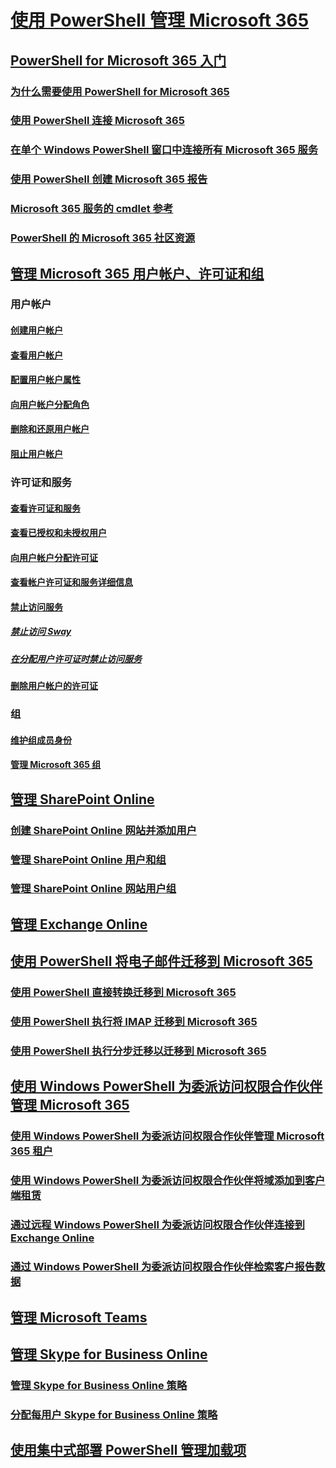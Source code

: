 
# [使用 PowerShell 管理 Microsoft 365](manage-office-365-with-office-365-powershell.md)
## [PowerShell for Microsoft 365 入门](getting-started-with-office-365-powershell.md)
### [为什么需要使用 PowerShell for Microsoft 365](why-you-need-to-use-office-365-powershell.md)
### [使用 PowerShell 连接 Microsoft 365](connect-to-office-365-powershell.md)
### [在单个 Windows PowerShell 窗口中连接所有 Microsoft 365 服务](connect-to-all-office-365-services-in-a-single-windows-powershell-window.md)
### [使用 PowerShell 创建 Microsoft 365 报告](use-windows-powershell-to-create-reports-in-office-365.md)
### [Microsoft 365 服务的 cmdlet 参考](cmdlet-references-for-office-365-services.md)
### [PowerShell 的 Microsoft 365 社区资源](office-365-powershell-community-resources.md)

## [管理 Microsoft 365 用户帐户、许可证和组](manage-user-accounts-and-licenses-with-office-365-powershell.md)

### 用户帐户
#### [创建用户帐户](create-user-accounts-with-office-365-powershell.md)
#### [查看用户帐户](view-user-accounts-with-office-365-powershell.md)
#### [配置用户帐户属性](configure-user-account-properties-with-office-365-powershell.md)
#### [向用户帐户分配角色](assign-roles-to-user-accounts-with-office-365-powershell.md)
#### [删除和还原用户帐户](delete-and-restore-user-accounts-with-office-365-powershell.md)
#### [阻止用户帐户](block-user-accounts-with-office-365-powershell.md)

### 许可证和服务
#### [查看许可证和服务](view-licenses-and-services-with-office-365-powershell.md)
#### [查看已授权和未授权用户](view-licensed-and-unlicensed-users-with-office-365-powershell.md)
#### [向用户帐户分配许可证](assign-licenses-to-user-accounts-with-office-365-powershell.md)
#### [查看帐户许可证和服务详细信息](view-account-license-and-service-details-with-office-365-powershell.md)
#### [禁止访问服务](disable-access-to-services-with-office-365-powershell.md)
##### [禁止访问 Sway](disable-access-to-sway-with-office-365-powershell.md)
##### [在分配用户许可证时禁止访问服务](disable-access-to-services-while-assigning-user-licenses.md)
#### [删除用户帐户的许可证](remove-licenses-from-user-accounts-with-office-365-powershell.md)

### 组
#### [维护组成员身份](maintain-group-membership-with-office-365-powershell.md)
#### [管理 Microsoft 365 组](manage-office-365-groups-with-powershell.md)

## [管理 SharePoint Online](manage-sharepoint-online-with-office-365-powershell.md)
### [创建 SharePoint Online 网站并添加用户](create-sharepoint-sites-and-add-users-with-powershell.md)
### [管理 SharePoint Online 用户和组](manage-sharepoint-users-and-groups-with-powershell.md)
### [管理 SharePoint Online 网站用户组](manage-sharepoint-site-groups-with-powershell.md)
## [管理 Exchange Online](manage-exchange-online-with-office-365-powershell.md)
## [使用 PowerShell 将电子邮件迁移到 Microsoft 365](use-powershell-for-email-migration-to-office-365.md)
### [使用 PowerShell 直接转换迁移到 Microsoft 365](use-powershell-to-perform-a-cutover-migration-to-office-365.md)
### [使用 PowerShell 执行将 IMAP 迁移到 Microsoft 365](use-powershell-to-perform-an-imap-migration-to-office-365.md)
### [使用 PowerShell 执行分步迁移以迁移到 Microsoft 365](use-powershell-to-perform-a-staged-migration-to-office-365.md)
## [使用 Windows PowerShell 为委派访问权限合作伙伴管理 Microsoft 365](manage-office-365-with-windows-powershell-for-delegated-access-permissions-dap-p.md)
### [使用 Windows PowerShell 为委派访问权限合作伙伴管理 Microsoft 365 租户](manage-office-365-tenants-with-windows-powershell-for-delegated-access-permissio.md)
### [使用 Windows PowerShell 为委派访问权限合作伙伴将域添加到客户端租赁](add-a-domain-to-a-client-tenancy-with-windows-powershell-for-delegated-access-pe.md)
### [通过远程 Windows PowerShell 为委派访问权限合作伙伴连接到 Exchange Online](connect-to-exchange-online-tenants-with-remote-windows-powershell-for-delegated.md)
### [通过 Windows PowerShell 为委派访问权限合作伙伴检索客户报告数据](retrieve-customer-tenant-reporting-data-with-windows-powershell-for-delegated-ac.md)
## [管理 Microsoft Teams](manage-microsoft-teams-with-office-365-powershell.md)
## [管理 Skype for Business Online](manage-skype-for-business-online-with-office-365-powershell.md)
### [管理 Skype for Business Online 策略](manage-skype-for-business-online-policies-with-office-365-powershell.md)
### [分配每用户 Skype for Business Online 策略](assign-per-user-skype-for-business-online-policies-with-office-365-powershell.md)
## [使用集中式部署 PowerShell 管理加载项](use-the-centralized-deployment-powershell-cmdlets-to-manage-add-ins.md) 